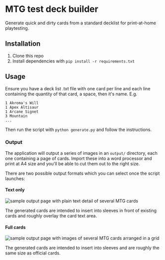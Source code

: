 # MTG test deck builder

Generate quick and dirty cards from a standard decklist for print-at-home playtesting.

## Installation

1. Clone this repo
2. Install dependencies with `pip install -r requirements.txt`

## Usage

Ensure you have a deck list .txt file with one card per line and each line containing the quantity of that card, a space, then it's name. E.g.

```text
1 Akroma's Will
1 Apex Altisaur
1 Arcane Signet
3 Mountain
...
```

Then run the script with `python generate.py` and follow the instructions.

### Output

The application will output a series of images in an `output/` directory, each one containing a page of cards. Import these into a word processor and print at A4 size and you'll be able to cut them out to the right size. 

There are two possible output formats which you can select once the script launches:


#### Text only

![sample output page with plain text detail of several MTG cards](https://bitbucket.org/pangolinpaw/test_deck/raw/d7c130d7de5ffcbdedab4687c31d6a19a1b49ea5/assets/sample_output.png)

The generated cards are intended to insert into sleeves in front of existing cards and roughly overlay the card text area.

#### Full cards

![sample output page with images of several MTG cards arranged in a grid](https://bitbucket.org/pangolinpaw/test_deck/raw/138f46f9961f2283c4c1a05c413f78aed05314fe/assets/sample_output_02.png)

The generated cards are intended to insert into sleeves and are roughly the same size as official cards.

